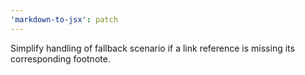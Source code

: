 ```yaml
---
'markdown-to-jsx': patch
---
```


Simplify handling of fallback scenario if a link reference is missing its corresponding footnote.
